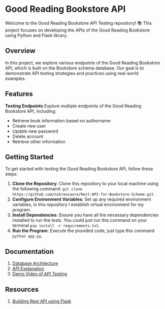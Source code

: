 # Good Reading Bookstore API 

Welcome to the Good Reading Bookstore API Testing repository! 📚 This project focuses on developing the APIs of the Good Reading Bookstore using Python and Flask library.

## Overview

In this project, we explore various endpoints of the Good Reading Bookstore API, which is built on the Bookstore schema database. Our goal is to demonstrate API testing strategies and practices using real-world examples.

## Features

**Testing Endpoints**
Explore multiple endpoints of the Good Reading Bookstore API, including:
  - Retrieve book information based on authorname
  - Create new user
  - Update new password
  - Delete account
  - Retrieve other information

## Getting Started

To get started with testing the Good Reading Bookstore API, follow these steps:
1. **Clone the Repository**: Clone this repository to your local machine using the following command: `git clone https://github.com/nibroosauro/Rest-API-for-Bookstore-Scheme.git`.
2. **Configure Environment Variables**: Set up any required environment variables, in this repository I establish virtual environment for my program.
3. **Install Dependencies**: Ensure you have all the necessary dependencies installed to run the tests. You could just run this command on your terminal `pip install -r requirements.txt`.
4. **Run the Program**: Execute the provided code, just type this command `python app.py`.

## Documentation
1. [Database Architecture]() 
2. [API Explanation](https://github.com/nibroosauro/Rest-API-for-Bookstore-Scheme/blob/main/Report%20of%20Database%20API%20Development.pdf)
3. [Demo Video of API Testing](https://youtu.be/QOtCwTzTo6c?feature=shared)

## Resources 

1. [Building Rest API using Flask](https://youtu.be/DlNIXC9SaF4?feature=shared)